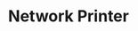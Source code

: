 ---
lang: de
layout: doc
redirect_from:
- /de/wiki/NetworkPrinter/
- /de/doc/NetworkPrinter/
- /de/doc/network-printer/
redirect_to: https://github.com/Qubes-Community/Contents/blob/master/docs/configuration/network-printer.md
ref: 108
title: Network Printer
---